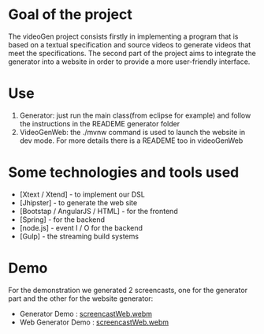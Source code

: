 
# Goal of the project

The videoGen project consists firstly in implementing a program that is based on a textual specification and source videos to generate videos that meet the specifications. The second part of the project aims to integrate the generator into a website in order to provide a more user-friendly interface.


# Use

1. Generator: just run the main class(from eclipse for example) and follow the instructions in the READEME generator folder
2. VideoGenWeb: the ./mvnw command is used to launch the website in dev mode. For more details there is a READEME too in videoGenWeb

# Some technologies and tools used
- [Xtext / Xtend] - to implement our DSL
- [Jhipster] - to generate the web site
- [Bootstap / AngularJS / HTML] - for the frontend
- [Spring] - for the backend
- [node.js] - event I / O for the backend
- [Gulp] - the streaming build systems


# Demo
For the demonstration we generated 2 screencasts, one for the generator part and the other for the website generator:
* Generator Demo : [screencastWeb.webm](screencastWeb.webm)
* Web Generator Demo : [screencastWeb.webm](screencastGen.webm)
